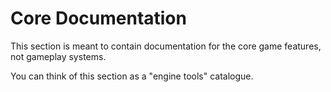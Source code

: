# Core Documentation

This section is meant to contain documentation for the core game features, not gameplay systems.

You can think of this section as a "engine tools" catalogue.
